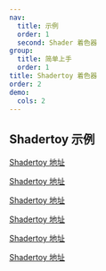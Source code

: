 ```yaml
---
nav:
  title: 示例
  order: 1
  second: Shader 着色器
group:
  title: 简单上手
  order: 1
title: Shadertoy 着色器
order: 2
demo:
  cols: 2
---
```


## Shadertoy 示例

<a href="https://www.shadertoy.com/view/4ljGD1" target="_blank">Shadertoy 地址</a>

<a href="https://www.shadertoy.com/view/Mlj3WV" target="_blank">Shadertoy 地址</a>

<a href="https://www.shadertoy.com/view/XsX3zS" target="_blank">Shadertoy 地址</a>

<code src="./demo-0.tsx" compact="true"></code>

<a href="https://www.shadertoy.com/view/3XSXWV" target="_blank">Shadertoy 地址</a>

<code src="./demo-1.tsx" compact="true"></code>

<a href="https://www.shadertoy.com/view/stf3zs" target="_blank">Shadertoy 地址</a>

<code src="./demo-2.tsx" compact="true"></code>

<a href="https://www.shadertoy.com/view/MdXyzX" target="_blank">Shadertoy 地址</a>

<code src="./demo-3.tsx" compact="true"></code>

<code src="./demo-4.tsx" compact="true"></code>
